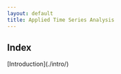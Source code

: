 ```yaml
---
layout: default
title: Applied Time Series Analysis
---
```

<h2 class="alt">Index</h2>
[Introduction](./intro/)
